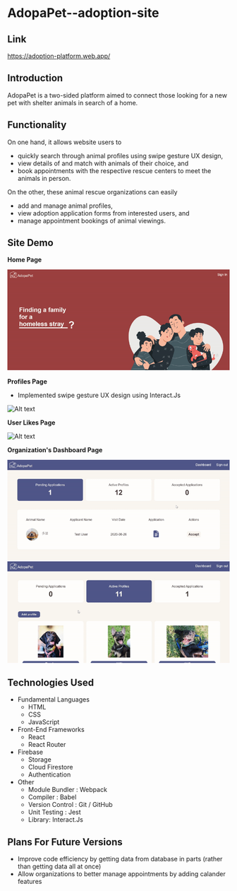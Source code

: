 # AdopaPet--adoption-site
## Link
https://adoption-platform.web.app/

## Introduction
AdopaPet is a two-sided platform aimed to connect those looking for a new pet with shelter animals in search of a home. 

## Functionality
On one hand, it allows website users to 
  * quickly search through animal profiles using swipe gesture UX design,
  * view details of and match with animals of their choice, and 
  * book appointments with the respective rescue centers to meet the animals in person. 

On the other, these animal rescue organizations can easily
  * add and manage animal profiles,
  * view adoption application forms from interested users, and
  * manage appointment bookings of animal viewings.




## Site Demo

**Home Page**

![Alt text](readme/home.gif)

**Profiles Page**
  * Implemented swipe gesture UX design using Interact.Js

![Alt text](readme/swipe.gif)

**User Likes Page**

![Alt text](readme/likes.gif)

**Organization's Dashboard Page**

![Alt text](readme/orgaccept.gif)
![Alt text](readme/orgaddprofiles.gif)


## Technologies Used

 - Fundamental Languages
    * HTML
    * CSS
    * JavaScript
 - Front-End Frameworks
    * React
    * React Router
 - Firebase
    * Storage
    * Cloud Firestore
    * Authentication
 - Other
    * Module Bundler : Webpack
    * Compiler : Babel
    * Version Control : Git / GitHub
    * Unit Testing : Jest
    * Library: Interact.Js


## Plans For Future Versions

  * Improve code efficiency by getting data from database in parts (rather than getting data all at once)
  * Allow organizations to better manage appointments by adding calander features

